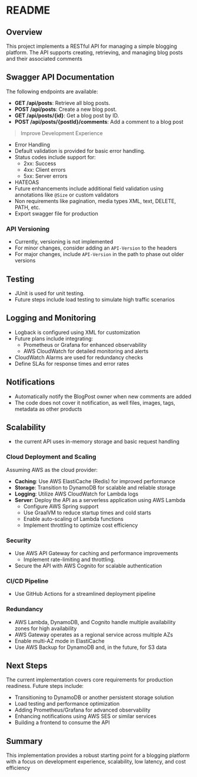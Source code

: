 # README

## Overview
This project implements a RESTful API for managing a simple blogging platform. The API supports creating, retrieving, and managing blog posts and their associated comments

## Swagger API Documentation
The following endpoints are available:

- **GET /api/posts**: Retrieve all blog posts.
- **POST /api/posts**: Create a new blog post.
- **GET /api/posts/{id}**: Get a blog post by ID.
- **POST /api/posts/{postId}/comments**: Add a comment to a blog post


> Improve Development Experience
- Error Handling
- Default validation is provided for basic error handling.
- Status codes include support for:
  - 2xx: Success
  - 4xx: Client errors
  - 5xx: Server errors
- HATEOAS
- Future enhancements include additional field validation using annotations like `@Size` or custom validators
- Non requirements like pagination, media types XML, text, DELETE, PATH, etc.
- Export swagger file for production

### API Versioning
- Currently, versioning is not implemented
- For minor changes, consider adding an `API-Version` to the headers
- For major changes, include `API-Version` in the path to phase out older versions

## Testing
- JUnit is used for unit testing.
- Future steps include load testing to simulate high traffic scenarios

## Logging and Monitoring
- Logback is configured using XML for customization
- Future plans include integrating:
  - Prometheus or Grafana for enhanced observability
  - AWS CloudWatch for detailed monitoring and alerts
- CloudWatch Alarms are used for redundancy checks
- Define SLAs for response times and error rates

## Notifications
- Automatically notify the BlogPost owner when new comments are added
- The code does not cover it notification, as well files, images, tags, metadata as other products

## Scalability
- the current API uses in-memory storage and basic request handling

### Cloud Deployment and Scaling
Assuming AWS as the cloud provider:
- **Caching**: Use AWS ElastiCache (Redis) for improved performance
- **Storage**: Transition to DynamoDB for scalable and reliable storage
- **Logging**: Utilize AWS CloudWatch for Lambda logs
- **Server**: Deploy the API as a serverless application using AWS Lambda
  - Configure AWS Spring support
  - Use GraalVM to reduce startup times and cold starts
  - Enable auto-scaling of Lambda functions
  - Implement throttling to optimize cost efficiency

### Security
- Use AWS API Gateway for caching and performance improvements
  - Implement rate-limiting and throttling.
- Secure the API with AWS Cognito for scalable authentication

### CI/CD Pipeline
- Use GitHub Actions for a streamlined deployment pipeline

### Redundancy
- AWS Lambda, DynamoDB, and Cognito handle multiple availability zones for high availability
- AWS Gateway operates as a regional service across multiple AZs
- Enable multi-AZ mode in ElastiCache
- Use AWS Backup for DynamoDB and, in the future, for S3 data

## Next Steps
The current implementation covers core requirements for production readiness. Future steps include:
- Transitioning to DynamoDB or another persistent storage solution
- Load testing and performance optimization
- Adding Prometheus/Grafana for advanced observability
- Enhancing notifications using AWS SES or similar services
- Building a frontend to consume the API

## Summary
This implementation provides a robust starting point for a blogging platform with a focus on development experience, scalability, low latency, and cost efficiency
